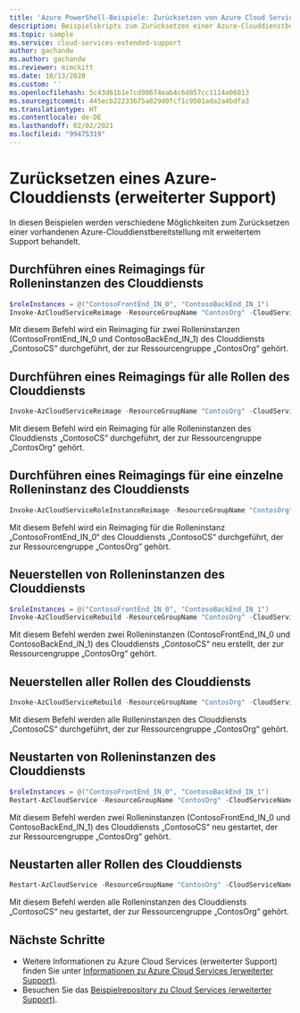 ```yaml
---
title: 'Azure PowerShell-Beispiele: Zurücksetzen von Azure Cloud Services (erweiterter Support)'
description: Beispielskripts zum Zurücksetzen einer Azure-Clouddienstbereitstellung mit erweitertem Support
ms.topic: sample
ms.service: cloud-services-extended-support
author: gachandw
ms.author: gachandw
ms.reviewer: mimckitt
ms.date: 10/13/2020
ms.custom: ''
ms.openlocfilehash: 5c43d61b1e7cd98674eab4c6d857cc1114a06013
ms.sourcegitcommit: 445ecb22233b75a829d0fcf1c9501ada2a4bdfa3
ms.translationtype: HT
ms.contentlocale: de-DE
ms.lasthandoff: 02/02/2021
ms.locfileid: "99475319"
---
```

# <a name="reset-an-azure-cloud-service-extended-support"></a>Zurücksetzen eines Azure-Clouddiensts (erweiterter Support) 
In diesen Beispielen werden verschiedene Möglichkeiten zum Zurücksetzen einer vorhandenen Azure-Clouddienstbereitstellung mit erweitertem Support behandelt.

## <a name="reimage-role-instances-of-cloud-service"></a>Durchführen eines Reimagings für Rolleninstanzen des Clouddiensts
```powershell
$roleInstances = @("ContosoFrontEnd_IN_0", "ContosoBackEnd_IN_1")
Invoke-AzCloudServiceReimage -ResourceGroupName "ContosOrg" -CloudServiceName "ContosoCS" -RoleInstance $roleInstances
```
Mit diesem Befehl wird ein Reimaging für zwei Rolleninstanzen (ContosoFrontEnd_IN_0 und ContosoBackEnd_IN_1) des Clouddiensts „ContosoCS“ durchgeführt, der zur Ressourcengruppe „ContosOrg“ gehört.

## <a name="reimage-all-roles-of-cloud-service"></a>Durchführen eines Reimagings für alle Rollen des Clouddiensts
```powershell
Invoke-AzCloudServiceReimage -ResourceGroupName "ContosOrg" -CloudServiceName "ContosoCS" -RoleInstance "*"
```
Mit diesem Befehl wird ein Reimaging für alle Rolleninstanzen des Clouddiensts „ContosoCS“ durchgeführt, der zur Ressourcengruppe „ContosOrg“ gehört.

## <a name="reimage-a-single-role-instance-of-a-cloud-service"></a>Durchführen eines Reimagings für eine einzelne Rolleninstanz des Clouddiensts
```powershell
Invoke-AzCloudServiceRoleInstanceReimage -ResourceGroupName "ContosOrg" -CloudServiceName "ContosoCS" -RoleInstanceName "ContosoFrontEnd_IN_0"
```
Mit diesem Befehl wird ein Reimaging für die Rolleninstanz „ContosoFrontEnd_IN_0“ des Clouddiensts „ContosoCS“ durchgeführt, der zur Ressourcengruppe „ContosOrg“ gehört.

## <a name="rebuild-role-instances-of-cloud-service"></a>Neuerstellen von Rolleninstanzen des Clouddiensts
```powershell
$roleInstances = @("ContosoFrontEnd_IN_0", "ContosoBackEnd_IN_1")
Invoke-AzCloudServiceRebuild -ResourceGroupName "ContosOrg" -CloudServiceName "ContosoCS" -RoleInstance $roleInstances
```
Mit diesem Befehl werden zwei Rolleninstanzen (ContosoFrontEnd_IN_0 und ContosoBackEnd_IN_1) des Clouddiensts „ContosoCS“ neu erstellt, der zur Ressourcengruppe „ContosOrg“ gehört.

## <a name="rebuild-all-roles-of-cloud-service"></a>Neuerstellen aller Rollen des Clouddiensts
```powershell
Invoke-AzCloudServiceRebuild -ResourceGroupName "ContosOrg" -CloudServiceName "ContosoCS" -RoleInstance "*"
```
Mit diesem Befehl werden alle Rolleninstanzen des Clouddiensts „ContosoCS“ durchgeführt, der zur Ressourcengruppe „ContosOrg“ gehört.

## <a name="restart-role-instances-of-cloud-service"></a>Neustarten von Rolleninstanzen des Clouddiensts
```powershell
$roleInstances = @("ContosoFrontEnd_IN_0", "ContosoBackEnd_IN_1")
Restart-AzCloudService -ResourceGroupName "ContosOrg" -CloudServiceName "ContosoCS" -RoleInstance $roleInstances
```
Mit diesem Befehl werden zwei Rolleninstanzen (ContosoFrontEnd_IN_0 und ContosoBackEnd_IN_1) des Clouddiensts „ContosoCS“ neu gestartet, der zur Ressourcengruppe „ContosOrg“ gehört.

## <a name="restart-all-roles-of-cloud-service"></a>Neustarten aller Rollen des Clouddiensts
```powershell
Restart-AzCloudService -ResourceGroupName "ContosOrg" -CloudServiceName "ContosoCS" -RoleInstance "*"
```
Mit diesem Befehl werden alle Rolleninstanzen des Clouddiensts „ContosoCS“ neu gestartet, der zur Ressourcengruppe „ContosOrg“ gehört.

## <a name="next-steps"></a>Nächste Schritte

- Weitere Informationen zu Azure Cloud Services (erweiterter Support) finden Sie unter [Informationen zu Azure Cloud Services (erweiterter Support)](overview.md).
- Besuchen Sie das [Beispielrepository zu Cloud Services (erweiterter Support)](https://github.com/Azure-Samples/cloud-services-extended-support).
